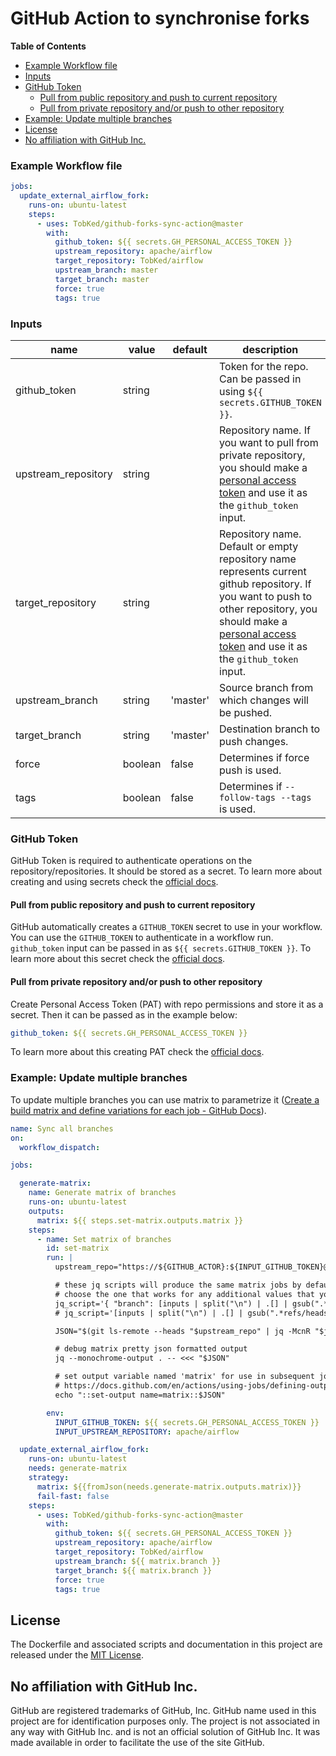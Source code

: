 # GitHub Action to synchronise forks

<!-- START doctoc generated TOC please keep comment here to allow auto update -->
<!-- DON'T EDIT THIS SECTION, INSTEAD RE-RUN doctoc TO UPDATE -->
**Table of Contents**

  - [Example Workflow file](#example-workflow-file)
  - [Inputs](#inputs)
  - [GitHub Token](#github-token)
    - [Pull from public repository and push to current repository](#pull-from-public-repository-and-push-to-current-repository)
    - [Pull from private repository and/or push to other repository](#pull-from-private-repository-andor-push-to-other-repository)
  - [Example: Update multiple branches](#example-update-multiple-branches)
- [License](#license)
- [No affiliation with GitHub Inc.](#no-affiliation-with-github-inc)

<!-- END doctoc generated TOC please keep comment here to allow auto update -->

### Example Workflow file

```yaml
jobs:
  update_external_airflow_fork:
    runs-on: ubuntu-latest
    steps:
      - uses: TobKed/github-forks-sync-action@master
        with:
          github_token: ${{ secrets.GH_PERSONAL_ACCESS_TOKEN }}
          upstream_repository: apache/airflow
          target_repository: TobKed/airflow
          upstream_branch: master
          target_branch: master
          force: true
          tags: true
```

### Inputs

| name | value | default | description                                                                                                                                                                                                                                            |
| ---- | ----- | ------- |--------------------------------------------------------------------------------------------------------------------------------------------------------------------------------------------------------------------------------------------------------|
| github_token | string | | Token for the repo. Can be passed in using `${{ secrets.GITHUB_TOKEN }}`.                                                                                                                                                                              |
| upstream_repository | string | | Repository name. If you want to pull from private repository, you should make a [personal access token](https://github.com/settings/tokens) and use it as the `github_token` input.                                                                    |
| target_repository | string | | Repository name. Default or empty repository name represents current github repository. If you want to push to other repository, you should make a [personal access token](https://github.com/settings/tokens) and use it as the `github_token` input. |
| upstream_branch | string | 'master' | Source branch from which changes will be pushed.                                                                                                                                                                                                       |
| target_branch | string | 'master' | Destination branch to push changes.                                                                                                                                                                                                                    |
| force | boolean | false | Determines if force push is used.                                                                                                                                                                                                                      |
| tags | boolean | false | Determines if `--follow-tags --tags` is used.                                                                                                                                                                                                          |

### GitHub Token

GitHub Token is required to authenticate operations on the repository/repositories.
It should be stored as a secret.
To learn more about creating and using secrets check the [official docs](https://docs.github.com/en/actions/configuring-and-managing-workflows/creating-and-storing-encrypted-secrets).

#### Pull from public repository and push to current repository

GitHub automatically creates a `GITHUB_TOKEN` secret to use in your workflow.
You can use the `GITHUB_TOKEN` to authenticate in a workflow run.
`github_token` input can be passed in as `${{ secrets.GITHUB_TOKEN }}`.
To learn more about this secret check the [official docs](https://docs.github.com/en/actions/configuring-and-managing-workflows/authenticating-with-the-github_token).

#### Pull from private repository and/or push to other repository

Create Personal Access Token (PAT) with repo permissions and store it as a secret.
Then it can be passed as in the example below:

```yaml
github_token: ${{ secrets.GH_PERSONAL_ACCESS_TOKEN }}
```

To learn more about this creating PAT check the [official docs](https://docs.github.com/en/github/authenticating-to-github/creating-a-personal-access-token).

### Example: Update multiple branches

To update multiple branches you can use matrix to parametrize it ([Create a build matrix and define variations for each job - GitHub Docs](https://docs.github.com/en/actions/using-jobs/using-a-build-matrix-for-your-jobs)).

```yaml
name: Sync all branches
on:
  workflow_dispatch:

jobs:

  generate-matrix:
    name: Generate matrix of branches
    runs-on: ubuntu-latest
    outputs:
      matrix: ${{ steps.set-matrix.outputs.matrix }}
    steps:
      - name: Set matrix of branches
        id: set-matrix
        run: |
          upstream_repo="https://${GITHUB_ACTOR}:${INPUT_GITHUB_TOKEN}@github.com/${INPUT_UPSTREAM_REPOSITORY}.git"

          # these jq scripts will produce the same matrix jobs by default
          # choose the one that works for any additional values that you may need to build your matrix with
          jq_script='{ "branch": [inputs | split("\n") | .[] | gsub(".*refs/heads/"; "")] }'   # {"branch":["$branch_name_1","$branch_name_2"]}
          # jq_script='[inputs | split("\n") | .[] | gsub(".*refs/heads/"; "") | { "branch": . }]' # [{"branch":"$branch_name_1"},{"branch":"$branch_name_2"}]

          JSON="$(git ls-remote --heads "$upstream_repo" | jq -McnR "$jq_script")"

          # debug matrix pretty json formatted output
          jq --monochrome-output . -- <<< "$JSON"

          # set output variable named 'matrix' for use in subsequent jobs that 'needs' this job.
          # https://docs.github.com/en/actions/using-jobs/defining-outputs-for-jobs
          echo "::set-output name=matrix::$JSON"

        env:
          INPUT_GITHUB_TOKEN: ${{ secrets.GH_PERSONAL_ACCESS_TOKEN }}
          INPUT_UPSTREAM_REPOSITORY: apache/airflow

  update_external_airflow_fork:
    runs-on: ubuntu-latest
    needs: generate-matrix
    strategy:
      matrix: ${{fromJson(needs.generate-matrix.outputs.matrix)}}
      fail-fast: false
    steps:
      - uses: TobKed/github-forks-sync-action@master
        with:
          github_token: ${{ secrets.GH_PERSONAL_ACCESS_TOKEN }}
          upstream_repository: apache/airflow
          target_repository: TobKed/airflow
          upstream_branch: ${{ matrix.branch }}
          target_branch: ${{ matrix.branch }}
          force: true
          tags: true
```

## License

The Dockerfile and associated scripts and documentation in this project are released under the [MIT License](LICENSE).

## No affiliation with GitHub Inc.

GitHub are registered trademarks of GitHub, Inc. GitHub name used in this project are for identification purposes only. The project is not associated in any way with GitHub Inc. and is not an official solution of GitHub Inc. It was made available in order to facilitate the use of the site GitHub.
